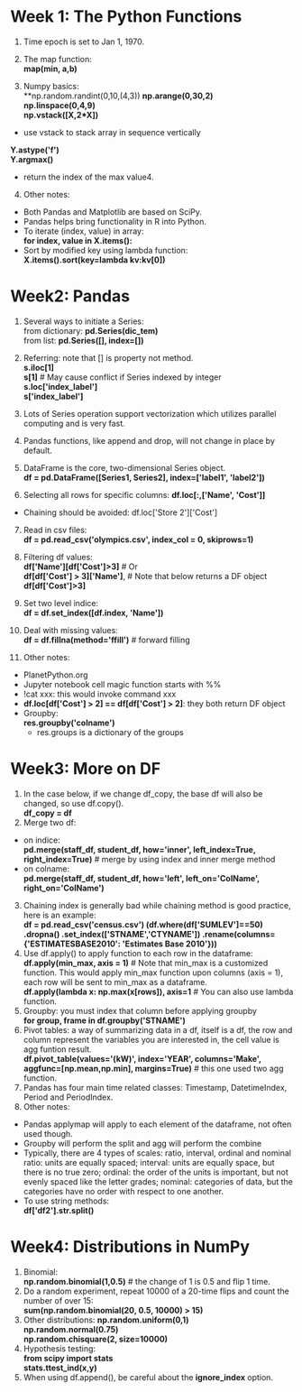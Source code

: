 Week 1: The Python Functions
======
1. Time epoch is set to Jan 1, 1970.

2. The map function: <br>
**map(min, a,b)**

3. Numpy basics: <br>
**np.random.randint(0,10,(4,3))
**np.arange(0,30,2)**<br>
**np.linspace(0,4,9)**<br>
**np.vstack([X,2*X])**<br>
  * use vstack to stack array in sequence vertically

  **Y.astype('f')**<br>
  **Y.argmax()**<br>
  * return the index of the max value4.

4.  Other notes: <br>
  * Both Pandas and Matplotlib are based on SciPy.
  * Pandas helps bring functionality in R into Python.
  * To iterate (index, value) in array:<br>
**for index, value in X.items():**<br>
  * Sort by modified key using lambda function: <br>
**X.items().sort(key=lambda kv:kv[0])**<br>

Week2: Pandas
=====
1. Several ways to initiate a Series: <br>
from dictionary: **pd.Series(dic_tem)**<br>
from list: **pd.Series([], index=[])**<br>

2. Referring: note that [] is property not method.<br>
**s.iloc[1]** <br>
**s[1]** # May cause conflict if Series indexed by integer<br>
**s.loc['index_label']** <br>
**s['index_label']** <br>

3. Lots of Series operation support vectorization which utilizes parallel computing and is very fast.

4. Pandas functions, like append and drop, will not change in place by default.

5. DataFrame is the core, two-dimensional Series object.<br>
**df = pd.DataFrame([Series1, Series2], index=['label1', 'label2'])**<br>

6. Selecting all rows for specific columns:
**df.loc[:,['Name', 'Cost']]**<br>
  * Chaining should be avoided: df.loc['Store 2']['Cost']

7.  Read in csv files:<br>
**df = pd.read_csv('olympics.csv', index_col = 0, skiprows=1)** <br>

8. Filtering df values:<br>
**df['Name'][df['Cost']>3]** # Or <br>
**df[df['Cost'] > 3]['Name']**, # Note that below returns a DF object <br>
**df[df['Cost']>3]** <br>

9. Set two level indice:<br>
**df = df.set_index([df.index, 'Name'])**<br>

10. Deal with missing values:<br>
**df = df.fillna(method='ffill')** # forward filling

11. Other notes:<br>
  * PlanetPython.org
  * Jupyter notebook cell magic function starts with %%
  * !cat xxx: this would invoke command xxx
  * **df.loc[df['Cost'] > 2] == df[df['Cost'] > 2]**: they both return DF object
  * Groupby:<br>
  **res.groupby('colname')**
      * res.groups is a dictionary of the groups

Week3: More on DF
=====
1. In the case below, if we change df_copy, the base df will also be changed, so use df.copy(). <br>
**df_copy = df**
2. Merge two df:
  * on indice:<br>
  **pd.merge(staff_df, student_df, how='inner', left_index=True, right_index=True)** # merge by using index and inner merge method
  * on colname:<br>
  **pd.merge(staff_df, student_df, how='left', left_on='ColName', right_on='ColName')**
3. Chaining index is generally bad while chaining method is good practice, here is an example: <br>
**df = pd.read_csv('census.csv')
(df.where(df['SUMLEV']==50)
    .dropna()
    .set_index(['STNAME','CTYNAME'])
    .rename(columns={'ESTIMATESBASE2010': 'Estimates Base 2010'}))**
4. Use df.apply() to apply function to each row in the dataframe:<br>
**df.apply(min_max, axis = 1)** # Note that min_max is a customized function. This would apply min_max function upon columns (axis = 1), each row will be sent to min_max as a dataframe.<br>
**df.apply(lambda x: np.max(x[rows]), axis=1** # You can also use lambda function.
5. Groupby: you must index that column before applying groupby<br>
**for group, frame in df.groupby('STNAME')**
6. Pivot tables: a way of summarizing data in a df, itself is a df, the row and column represent the variables you are interested in, the cell value is agg funtion result. <br>
**df.pivot_table(values='(kW)', index='YEAR', columns='Make', aggfunc=[np.mean,np.min], margins=True)** # this one used two agg function.
7. Pandas has four main time related classes: Timestamp, DatetimeIndex, Period and PeriodIndex.
8. Other notes:<br>
  * Pandas applymap will apply to each element of the dataframe, not often used though.
  * Groupby will perform the split and agg will perform the combine
  * Typically, there are 4 types of scales: ratio, interval, ordinal and nominal ratio: units are equally spaced; interval: units are equally space, but there is no true zero; ordinal: the order of the units is important, but not evenly spaced like the letter grades; nominal: categories of data, but the categories have no order with respect to one another.
  * To use string methods:<br>
  **df['df2'].str.split()**

Week4: Distributions in NumPy
=====
1. Binomial:<br>
**np.random.binomial(1,0.5)** # the change of 1 is 0.5 and flip 1 time.
2. Do a random experiment, repeat 10000 of a 20-time flips and count the number of over 15:<br>
**sum(np.random.binomial(20, 0.5, 10000) > 15)**  
3. Other distributions:
**np.random.uniform(0,1)** <br>
**np.random.normal(0.75)** <br>
**np.random.chisquare(2, size=10000)** <br>
4. Hypothesis testing: <br>
**from scipy import stats**<br>
**stats.ttest_ind(x,y)**
5. When using df.append(), be careful about the **ignore_index** option.
